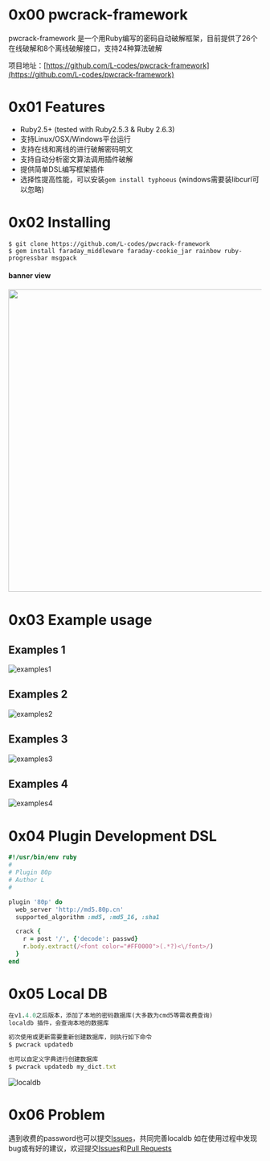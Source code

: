 # 0x00 pwcrack-framework
pwcrack-framework 是一个用Ruby编写的密码自动破解框架，目前提供了26个在线破解和8个离线破解接口，支持24种算法破解

项目地址：[https://github.com/L-codes/pwcrack-framework](https://github.com/L-codes/pwcrack-framework)

# 0x01 Features
- Ruby2.5+ (tested with Ruby2.5.3 & Ruby 2.6.3)
- 支持Linux/OSX/Windows平台运行
- 支持在线和离线的进行破解密码明文
- 支持自动分析密文算法调用插件破解
- 提供简单DSL编写框架插件
- 选择性提高性能，可以安装`gem install typhoeus` (windows需要装libcurl可以忽略)

# 0x02 Installing
```
$ git clone https://github.com/L-codes/pwcrack-framework
$ gem install faraday_middleware faraday-cookie_jar rainbow ruby-progressbar msgpack
```
#### banner view
<p align="center">
    <img src="https://i.imgur.com/vwhJD12.png"  width="547" height="600">
</p>

# 0x03 Example usage
## Examples 1
![examples1](https://i.imgur.com/o9QpPkK.png)
## Examples 2
![examples2](https://i.imgur.com/X0YYywh.png)
## Examples 3
![examples3](https://i.imgur.com/WHC9aVF.png)
## Examples 4
![examples4](https://i.imgur.com/3Ms2kQL.png)

# 0x04 Plugin Development DSL
```ruby
#!/usr/bin/env ruby
#
# Plugin 80p
# Author L
#

plugin '80p' do
  web_server 'http://md5.80p.cn'
  supported_algorithm :md5, :md5_16, :sha1

  crack {
    r = post '/', {'decode': passwd}
    r.body.extract(/<font color="#FF0000">(.*?)<\/font>/)
  }
end
```

# 0x05 Local DB
```ruby
在v1.4.0之后版本，添加了本地的密码数据库(大多数为cmd5等需收费查询)
localdb 插件，会查询本地的数据库

初次使用或更新需要重新创建数据库，则执行如下命令
$ pwcrack updatedb

也可以自定义字典进行创建数据库
$ pwcrack updatedb my_dict.txt
```
![localdb](https://i.imgur.com/NGUou5D.png)

# 0x06 Problem
遇到收费的password也可以提交[Issues](https://github.com/L-codes/pwcrack-framework/issues)，共同完善localdb
如在使用过程中发现bug或有好的建议，欢迎提交[Issues](https://github.com/L-codes/pwcrack-framework/issues)和[Pull Requests](https://github.com/L-codes/pwcrack-framework/pulls)
